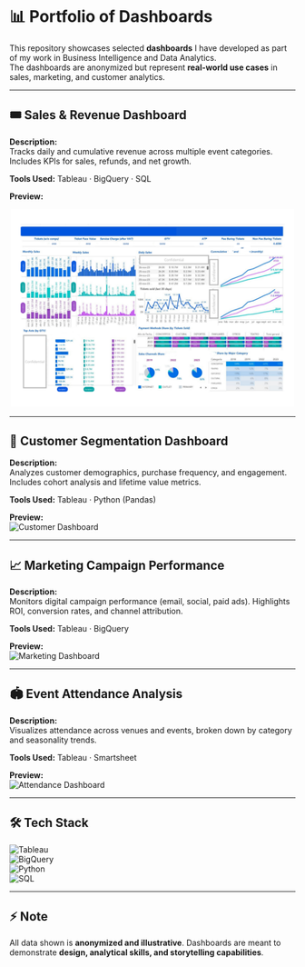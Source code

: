 # 📊 Portfolio of Dashboards

This repository showcases selected **dashboards** I have developed as part of my work in Business Intelligence and Data Analytics.  
The dashboards are anonymized but represent **real-world use cases** in sales, marketing, and customer analytics.  

---

## 🎟️ Sales & Revenue Dashboard
**Description:**  
Tracks daily and cumulative revenue across multiple event categories. Includes KPIs for sales, refunds, and net growth.  

**Tools Used:** Tableau · BigQuery · SQL  

**Preview:**  
<p align="center" style="margin: 20 px 20;">
  <img src="./Dashboard_Sales_tickets.png" alt="Sales Dashboard" width="500"/>
</p>

---

## 👥 Customer Segmentation Dashboard
**Description:**  
Analyzes customer demographics, purchase frequency, and engagement. Includes cohort analysis and lifetime value metrics.  

**Tools Used:** Tableau · Python (Pandas)  

**Preview:**  
![Customer Dashboard](./images/customer_segmentation.png)  

---

## 📈 Marketing Campaign Performance
**Description:**  
Monitors digital campaign performance (email, social, paid ads). Highlights ROI, conversion rates, and channel attribution.  

**Tools Used:** Tableau · BigQuery  

**Preview:**  
![Marketing Dashboard](./images/marketing_campaign.png)  

---

## 🏟️ Event Attendance Analysis
**Description:**  
Visualizes attendance across venues and events, broken down by category and seasonality trends.  

**Tools Used:** Tableau · Smartsheet  

**Preview:**  
![Attendance Dashboard](./images/attendance_dashboard.png)  

---

## 🛠️ Tech Stack
![Tableau](https://img.shields.io/badge/Tableau-E97627?logo=tableau&logoColor=white)  
![BigQuery](https://img.shields.io/badge/BigQuery-4285F4?logo=google-cloud&logoColor=white)  
![Python](https://img.shields.io/badge/Python-3776AB?logo=python&logoColor=white)  
![SQL](https://img.shields.io/badge/SQL-336791?logo=postgresql&logoColor=white)  

---

## ⚡ Note
All data shown is **anonymized and illustrative**. Dashboards are meant to demonstrate **design, analytical skills, and storytelling capabilities**.
